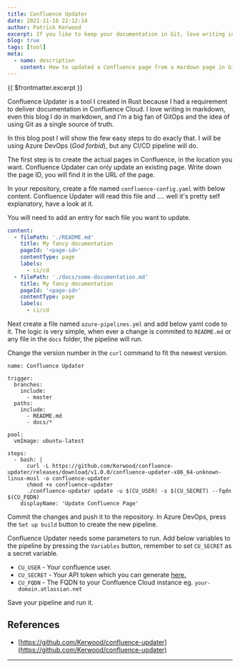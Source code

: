 ```yaml
---
title: Confluence Updater
date: 2021-11-16 22:12:14
author: Patrick Kerwood
excerpt: If you like to keep your documentation in Git, love writing in markdown but are somehow required to deliver documentation in Confluence, look no further. With Confluence Updater you can build a CI/CD pipeline to render a markdown page to html on change and upload it to Confluence Cloud.
blog: true
tags: [tool]
meta:
  - name: description
    content: How to updated a Confluence page from a mardown page in Git.
---
```


{{ $frontmatter.excerpt }}

Confluence Updater is a tool I created in Rust because I had a requirement to deliver documentation in Confluence Cloud. I love writing in markdown, even this blog I do in markdown, and I'm a big fan of GitOps and the idea of using Git as a single source of truth.

In this blog post I will show the few easy steps to do exacly that. I will be using Azure DevOps (_God forbid_), but any CI/CD pipeline will do.

The first step is to create the actual pages in Confluence, in the location you want. Confluence Updater can only update an existing page. Write down the page ID, you will find it in the URL of the page.

In your repository, create a file named `confluence-config.yaml` with below content. Confluence Updater will read this file and .... well it's pretty self explanatory, have a look at it.

You will need to add an entry for each file you want to update.

```yml
content:
  - filePath: './README.md'
    title: My fancy documentation
    pageId: '<page-id>'
    contentType: page
    labels:
      - ci/cd
  - filePath: './docs/some-documentation.md'
    title: My fancy documentation
    pageId: '<page-id>'
    contentType: page
    labels:
      - ci/cd
```

Next create a file named `azure-pipelines.yml` and add below yaml code to it. The logic is very simple, when ever a change is commited to `README.md` or any file in the `docs` folder, the pipeline will run.

Change the version number in the `curl` command to fit the newest version.

```yml{17,19}
name: Confluence Updater

trigger:
  branches:
    include:
      - master
  paths:
    include:
      - README.md
      - docs/*

pool:
  vmImage: ubuntu-latest

steps:
  - bash: |
      curl -L https://github.com/Kerwood/confluence-updater/releases/download/v1.0.0/confluence-updater-x86_64-unknown-linux-musl -o confluence-updater
      chmod +x confluence-updater
      ./confluence-updater update -u $(CU_USER) -s $(CU_SECRET) --fqdn $(CU_FQDN)
    displayName: 'Update Confluence Page'
```

Commit the changes and push it to the repository. In Azure DevOps, press the `Set up build` button to create the new pipeline.

Confluence Updater needs some parameters to run. Add below variables to the pipeline by pressing the `Variables` button, remember to set `CU_SECRET` as a secret variable.

- `CU_USER` - Your confluence user.
- `CU_SECRET` - Your API token which you can generate [here.](https://id.atlassian.com/manage-profile/security/api-tokens)
- `CU_FQDN` - The FQDN to your Confluence Cloud instance eg. `your-domain.atlassian.net`

Save your pipeline and run it.

## References

- [https://github.com/Kerwood/confluence-updater](https://github.com/Kerwood/confluence-updater)

---

